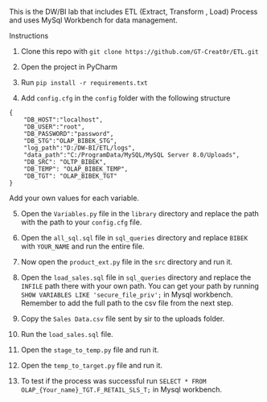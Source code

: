 This is the DW/BI lab that includes ETL (Extract, Transform , Load) Process and uses MySql Workbench for data management.

Instructions

1. Clone this repo with ```git clone https://github.com/GT-Creat0r/ETL.git```

2. Open the project in PyCharm

3. Run ```pip install -r requirements.txt ```

4. Add `config.cfg` in the `config` folder with the following structure
```
{
    "DB_HOST":"localhost",
    "DB_USER":"root",
    "DB_PASSWORD":"password",
    "DB_STG":"OLAP_BIBEK_STG",
    "log_path":"D:/DW-BI/ETL/logs",
    "data_path":"C:/ProgramData/MySQL/MySQL Server 8.0/Uploads",
    "DB_SRC": "OLTP_BIBEK",
    "DB_TEMP": "OLAP_BIBEK_TEMP",
    "DB_TGT": "OLAP_BIBEK_TGT"
}
```
Add your own values for each variable.

5. Open the ```Variables.py``` file in the ``library`` directory and replace the path with the path to your `config.cfg` file.

6. Open the `all_sql.sql` file in ``sql_queries`` directory and replace `BIBEK` with `YOUR_NAME` and run the entire file.

7. Now open the `product_ext.py` file in the `src` directory and run it.

8. Open the `load_sales.sql` file in `sql_queries` directory and replace the `INFILE` path there with your own path. You can get your path by running `SHOW VARIABLES LIKE 'secure_file_priv';` in Mysql workbench. Remember to add the full path to the csv file from the next step.

9. Copy the `Sales Data.csv` file sent by sir to the uploads folder.

10. Run the `load_sales.sql` file.

11. Open the `stage_to_temp.py` file and run it.

12. Open the `temp_to_target.py` file and run it.

13. To test if the process was successful run `SELECT * FROM OLAP_{Your_name}_TGT.F_RETAIL_SLS_T;` in Mysql workbench.
